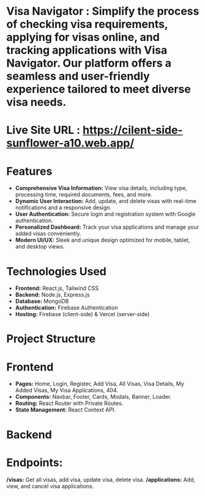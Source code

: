 # Visa Navigator : Simplify the process of checking visa requirements, applying for visas online, and tracking applications with Visa Navigator. Our platform offers a seamless and user-friendly experience tailored to meet diverse visa needs.

# Live Site URL : https://cilent-side-sunflower-a10.web.app/

# Features
- **Comprehensive Visa Information:**  View visa details, including type, processing time, required documents, fees, and more.
- **Dynamic User Interaction:**  Add, update, and delete visas with real-time notifications and a responsive design.
- **User Authentication:** Secure login and registration system with Google authentication.
- **Personalized Dashboard:** Track your visa applications and manage your added visas conveniently.
- **Modern UI/UX:**  Sleek and unique design optimized for mobile, tablet, and desktop views.

# Technologies Used
- **Frontend:** React.js, Tailwind CSS
- **Backend:** Node.js, Express.js
- **Database:** MongoDB
- **Authentication:** Firebase Authentication
- **Hosting:** Firebase (client-side) & Vercel (server-side)

# Project Structure
# Frontend
- **Pages:** Home, Login, Register, Add Visa, All Visas, Visa Details, My Added Visas, My Visa Applications, 404.
- **Components:** Navbar, Footer, Cards, Modals, Banner, Loader.
- **Routing:** React Router with Private Routes.
- **State Management:** React Context API.
# Backend
# Endpoints:
**/visas:** Get all visas, add visa, update visa, delete visa.
**/applications:** Add, view, and cancel visa applications.
